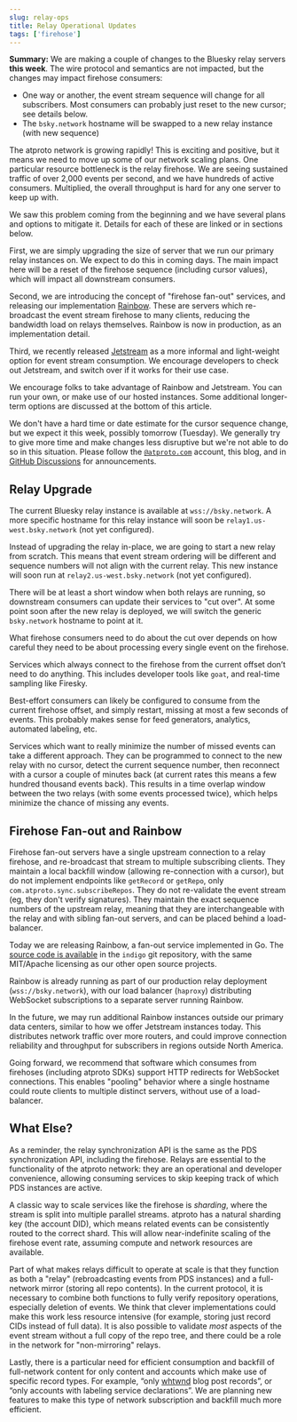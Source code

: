 ```yaml
---
slug: relay-ops
title: Relay Operational Updates
tags: ['firehose']
---
```


**Summary:** We are making a couple of changes to the Bluesky relay servers **this week**. The wire protocol and semantics are not impacted, but the changes may impact firehose consumers:

- One way or another, the event stream sequence will change for all subscribers. Most consumers can probably just reset to the new cursor; see details below.
- The `bsky.network` hostname will be swapped to a new relay instance (with new sequence)

The atproto network is growing rapidly! This is exciting and positive, but it means we need to move up some of our network scaling plans. One particular resource bottleneck is the relay firehose. We are seeing sustained traffic of over 2,000 events per second, and we have hundreds of active consumers. Multiplied, the overall throughput is hard for any one server to keep up with.

We saw this problem coming from the beginning and we have several plans and options to mitigate it. Details for each of these are linked or in sections below.

First, we are simply upgrading the size of server that we run our primary relay instances on. We expect to do this in coming days. The main impact here will be a reset of the firehose sequence (including cursor values), which will impact all downstream consumers.

Second, we are introducing the concept of "firehose fan-out" services, and releasing our implementation [Rainbow](https://github.com/bluesky-social/indigo/tree/main/cmd/rainbow). These are servers which re-broadcast the event stream firehose to many clients, reducing the bandwidth load on relays themselves. Rainbow is now in production, as an implementation detail.

Third, we recently released [Jetstream](https://docs.bsky.app/blog/jetstream) as a more informal and light-weight option for event stream consumption. We encourage developers to check out Jetstream, and switch over if it works for their use case.

We encourage folks to take advantage of Rainbow and Jetstream. You can run your own, or make use of our hosted instances. Some additional longer-term options are discussed at the bottom of this article.

We don't have a hard time or date estimate for the cursor sequence change, but we expect it this week, possibly tomorrow (Tuesday). We generally try to give more time and make changes less disruptive but we're not able to do so in this situation. Please follow the [`@atproto.com`](https://bsky.app/profile/atproto.com) account, this blog, and in [GitHub Discussions](https://github.com/bluesky-social/atproto/discussions) for announcements.

## Relay Upgrade

The current Bluesky relay instance is available at `wss://bsky.network`. A more specific hostname for this relay instance will soon be `relay1.us-west.bsky.network` (not yet configured).

Instead of upgrading the relay in-place, we are going to start a new relay from scratch. This means that event stream ordering will be different and sequence numbers will not align with the current relay. This new instance will soon run at `relay2.us-west.bsky.network` (not yet configured).

There will be at least a short window when both relays are running, so downstream consumers can update their services to "cut over". At some point soon after the new relay is deployed, we will switch the generic `bsky.network` hostname to point at it.

What firehose consumers need to do about the cut over depends on how careful they need to be about processing every single event on the firehose.

Services which always connect to the firehose from the current offset don’t need to do anything. This includes developer tools like `goat`, and real-time sampling like Firesky.

Best-effort consumers can likely be configured to consume from the current firehose offset, and simply restart, missing at most a few seconds of events. This probably makes sense for feed generators, analytics, automated labeling, etc.

Services which want to really minimize the number of missed events can take a different approach. They can be programmed to connect to the new relay with no cursor, detect the current sequence number, then reconnect with a cursor a couple of minutes back (at current rates this means a few hundred thousand events back). This results in a time overlap window between the two relays (with some events processed twice), which helps minimize the chance of missing any events.

## Firehose Fan-out and Rainbow

Firehose fan-out servers have a single upstream connection to a relay firehose, and re-broadcast that stream to multiple subscribing clients. They maintain a local backfill window (allowing re-connection with a cursor), but do not implement endpoints like `getRecord` or `getRepo`, only `com.atproto.sync.subscribeRepos`. They do not re-validate the event stream (eg, they don't verify signatures). They maintain the exact sequence numbers of the upstream relay, meaning that they are interchangeable with the relay and with sibling fan-out servers, and can be placed behind a load-balancer.

Today we are releasing Rainbow, a fan-out service implemented in Go. The [source code is available](https://github.com/bluesky-social/indigo/tree/main/cmd/rainbow) in the `indigo` git repository, with the same MIT/Apache licensing as our other open source projects.

Rainbow is already running as part of our production relay deployment (`wss://bsky.network`), with our load balancer (`haproxy`) distributing WebSocket subscriptions to a separate server running Rainbow.

In the future, we may run additional Rainbow instances outside our primary data centers, similar to how we offer Jetstream instances today. This distributes network traffic over more routers, and could improve connection reliability and throughput for subscribers in regions outside North America.

Going forward, we recommend that software which consumes from firehoses (including atproto SDKs) support HTTP redirects for WebSocket connections. This enables "pooling" behavior where a single hostname could route clients to multiple distinct servers, without use of a load-balancer.

## What Else?

As a reminder, the relay synchronization API is the same as the PDS synchronization API, including the firehose. Relays are essential to the functionality of the atproto network: they are an operational and developer convenience, allowing consuming services to skip keeping track of which PDS instances are active.

A classic way to scale services like the firehose is *sharding*, where the stream is split into multiple parallel streams. atproto has a natural sharding key (the account DID), which means related events can be consistently routed to the correct shard. This will allow near-indefinite scaling of the firehose event rate, assuming compute and network resources are available.

Part of what makes relays difficult to operate at scale is that they function as both a "relay" (rebroadcasting events from PDS instances) and a full-network mirror (storing all repo contents). In the current protocol, it is necessary to combine both functions to fully verify repository operations, especially deletion of events. We think that clever implementations could make this work less resource intensive (for example, storing just record CIDs instead of full data). It is also possible to validate *most* aspects of the event stream without a full copy of the repo tree, and there could be a role in the network for "non-mirroring" relays.

Lastly, there is a particular need for efficient consumption and backfill of full-network content for only content and accounts which make use of specific record types. For example, “only [whtwnd](https://whtwnd.com/) blog post records”, or “only accounts with labeling service declarations”. We are planning new features to make this type of network subscription and backfill much more efficient.
